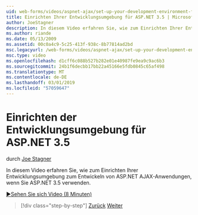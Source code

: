 ```yaml
---
uid: web-forms/videos/aspnet-ajax/set-up-your-development-environment-for-aspnet-35
title: Einrichten Ihrer Entwicklungsumgebung für ASP.NET 3.5 | Microsoft-Dokumentation
author: JoeStagner
description: In diesem Video erfahren Sie, wie zum Einrichten Ihrer Entwicklungsumgebung zum Entwickeln von ASP.NET AJAX-Anwendungen, wenn Sie ASP.NET 3.5 verwenden.
ms.author: riande
ms.date: 05/13/2009
ms.assetid: 00c0a4c9-5c25-413f-938c-8b77814ad2bd
msc.legacyurl: /web-forms/videos/aspnet-ajax/set-up-your-development-environment-for-aspnet-35
msc.type: video
ms.openlocfilehash: d1cff6c088b527b282e01e40987fe9ea9c9ac6b3
ms.sourcegitcommit: 24b1f6decbb17bb22a45166e5fdb0845c65af498
ms.translationtype: MT
ms.contentlocale: de-DE
ms.lasthandoff: 03/01/2019
ms.locfileid: "57059647"
---
```

<a name="set-up-your-development-environment-for-aspnet-35"></a>Einrichten der Entwicklungsumgebung für ASP.NET 3.5
====================
durch [Joe Stagner](https://github.com/JoeStagner)

In diesem Video erfahren Sie, wie zum Einrichten Ihrer Entwicklungsumgebung zum Entwickeln von ASP.NET AJAX-Anwendungen, wenn Sie ASP.NET 3.5 verwenden.

[&#9654;Sehen Sie sich Video (8 Minuten)](https://channel9.msdn.com/Blogs/ASP-NET-Site-Videos/set-up-your-development-environment-for-aspnet-35)

> [!div class="step-by-step"]
> [Zurück](how-to-dynamically-add-controls-to-a-web-page.md)
> [Weiter](set-up-your-development-environment-for-aspnet-20.md)
